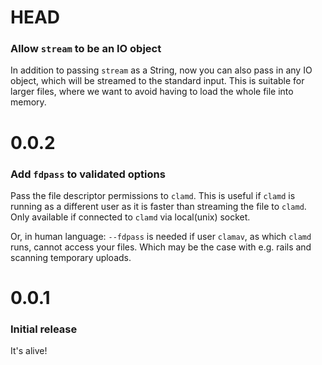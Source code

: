 # HEAD

### Allow `stream` to be an IO object

In addition to passing `stream` as a String, now you can also pass in any IO
object, which will be streamed to the standard input. This is suitable for
larger files, where we want to avoid having to load the whole file into
memory.

# 0.0.2

### Add `fdpass` to validated options

Pass the file descriptor permissions to `clamd`. This is useful if `clamd` is running as a different user as it is faster than streaming the file to `clamd`. Only available if connected to `clamd` via local(unix) socket.

Or, in human language: `--fdpass` is needed if user `clamav`, as which `clamd` runs, cannot access your files. Which may be the case with e.g. rails and scanning temporary uploads.

# 0.0.1

### Initial release

It's alive!
